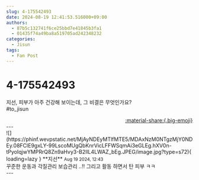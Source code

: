 ```yaml
---
slug: 4-175542493
date: 2024-08-19 12:41:53.516000+09:00
authors:
  - 87b5c132741f6ce25bbd7e41845b3fa1
  - 01435f74a49ba8a519705ad242348232
categories:
  - Jisun
tags:
  - Fan Post
---
```


# 4-175542493

<div class="post-container" markdown="1">
<div class="content-container md-sidebar__scrollwrap" markdown="1">

지선, 피부가 아주 건강해 보이는데, 그 비결은 무엇인가요? <br>\#to_jisun 

</div>
</div>

<div style="text-align: right;" markdown="1">
<a href="https://weverse.io/fromis9/fanpost/4-175542493" style="text-align: right;">:material-share:{.big-emoji}</a>
</div>
---

<div class="comments-container md-sidebar__scrollwrap" markdown="1">
<div class="comment" markdown="1">
<div class='id-container' markdown="1">
![](https://phinf.wevpstatic.net/MjAyNDEyMTlfMTE5/MDAxNzM0NTgzMjY0NDEy.08FClE9gxLY-99LscoMUgQbKnrVicLFFWSqmAi3eGLEg.hXV0n-tPyoIqjwYMPRrQ8Zn9aHvy3-B2llL4LWAZ_bEg.JPEG/image.jpg?type=s72){ loading=lazy }
**<span class="artist">지선</span>** <small>Aug 19 2024, 12:43</small><br>
</div>
<div class='comment-body' markdown="1">
꾸준한 운동과 각질관리 보습관리 ..!! 그리고 활동 하면서 탄 피부 ㅋㅋ
</div>
</div>
</div>
---
